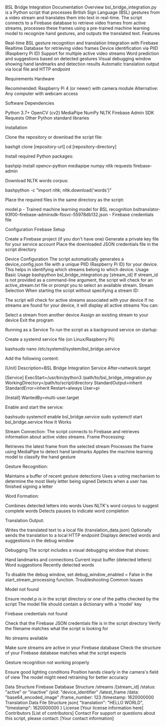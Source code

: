 BSL Bridge Integration Documentation
Overview
bsl_bridge_integration.py is a Python script that processes British Sign Language (BSL) gestures from a video stream and translates them into text in real-time. The script connects to a Firebase database to retrieve video frames from active streams, processes these frames using a pre-trained machine learning model to recognize hand gestures, and outputs the translated text.
Features

Real-time BSL gesture recognition and translation
Integration with Firebase Realtime Database for retrieving video frames
Device identification via PIID (Raspberry Pi ID)
Support for multiple active video streams
Word prediction and suggestions based on detected gestures
Visual debugging window showing hand landmarks and detection results
Automatic translation output via local file and HTTP endpoint

Requirements
Hardware

Recommended: Raspberry Pi 4 (or newer) with camera module
Alternative: Any computer with webcam access

Software Dependencies

Python 3.7+
OpenCV (cv2)
MediaPipe
NumPy
NLTK
Firebase Admin SDK
Requests
Other Python standard libraries

Installation

Clone the repository or download the script file:

bashgit clone [repository-url]
cd [repository-directory]

Install required Python packages:

bashpip install opencv-python mediapipe numpy nltk requests firebase-admin

Download NLTK words corpus:

bashpython -c "import nltk; nltk.download('words')"

Place the required files in the same directory as the script:

model.p - Trained machine learning model for BSL recognition
bsltranslator-93f00-firebase-adminsdk-fbsvc-55978db132.json - Firebase credentials file



Configuration
Firebase Setup

Create a Firebase project (if you don't have one)
Generate a private key file for your service account
Place the downloaded JSON credentials file in the script directory

Device Configuration
The script automatically generates a device_config.json file with a unique PIID (Raspberry Pi ID) for your device. This helps in identifying which streams belong to which device.
Usage
Basic Usage
bashpython bsl_bridge_integration.py [stream_id]
If stream_id is not provided as a command-line argument, the script will check for an active_stream.txt file or prompt you to select an available stream.
Stream Selection
When starting the script without specifying a stream ID:

The script will check for active streams associated with your device
If no streams are found for your device, it will display all active streams
You can:

Select a stream from another device
Assign an existing stream to your device
Exit the program



Running as a Service
To run the script as a background service on startup:

Create a systemd service file (on Linux/Raspberry Pi):

bashsudo nano /etc/systemd/system/bsl_bridge.service

Add the following content:

[Unit]
Description=BSL Bridge Integration Service
After=network.target

[Service]
ExecStart=/usr/bin/python3 /path/to/bsl_bridge_integration.py
WorkingDirectory=/path/to/script/directory
StandardOutput=inherit
StandardError=inherit
Restart=always
User=pi

[Install]
WantedBy=multi-user.target

Enable and start the service:

bashsudo systemctl enable bsl_bridge.service
sudo systemctl start bsl_bridge.service
How It Works

Stream Connection: The script connects to Firebase and retrieves information about active video streams.
Frame Processing:

Retrieves the latest frame from the selected stream
Processes the frame using MediaPipe to detect hand landmarks
Applies the machine learning model to classify the hand gesture


Gesture Recognition:

Maintains a buffer of recent gesture detections
Uses a voting mechanism to determine the most likely letter being signed
Detects when a user has finished signing a letter


Word Formation:

Combines detected letters into words
Uses NLTK's word corpus to suggest complete words
Detects pauses to indicate word completion


Translation Output:

Writes the translated text to a local file (translation_data.json)
Optionally sends the translation to a local HTTP endpoint
Displays detected words and suggestions in the debug window



Debugging
The script includes a visual debugging window that shows:

Hand landmarks and connections
Current input buffer (detected letters)
Word suggestions
Recently detected words

To disable the debug window, set debug_window_enabled = False in the start_stream_processing function.
Troubleshooting
Common Issues

Model not found

Ensure model.p is in the script directory or one of the paths checked by the script
The model file should contain a dictionary with a 'model' key


Firebase credentials not found

Check that the Firebase JSON credentials file is in the script directory
Verify the filename matches what the script is looking for


No streams available

Make sure streams are active in your Firebase database
Check the structure of your Firebase database matches what the script expects


Gesture recognition not working properly

Ensure good lighting conditions
Position hands clearly in the camera's field of view
The model might need retraining for better accuracy



Data Structure
Firebase Database Structure
/streams
    /[stream_id]
        /status: "active" or "inactive"
        /piid: "device_identifier"
        /latest_frame
            /data: "base64_encoded_image"
            /frame_number: 123
            /timestamp: 1620000000
Translation Data File Structure
json{
    "translation": "HELLO WORLD",
    "timestamp": 1620000000
}
License
[Your license information here]
Contributors
[List of contributors]
Contact
For support or questions about this script, please contact:
[Your contact information]
